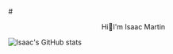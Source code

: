 #<center> Hi👋I'm Isaac Martin</center>

![Isaac's GitHub stats](https://github-readme-stats.vercel.app/api?username=IsaacMartinn&show_icons=true&theme=dark)

<!--
**IsaacMartinn/IsaacMartinn** is a ✨ _special_ ✨ repository because its `README.md` (this file) appears on your GitHub profile.

Here are some ideas to get you started:

- 🔭 I’m currently working on ...
- 🌱 I’m currently learning ...
- 👯 I’m looking to collaborate on ...
- 🤔 I’m looking for help with ...
- 💬 Ask me about ...
- 📫 How to reach me: ...
- 😄 Pronouns: ...
- ⚡ Fun fact: ...
-->
